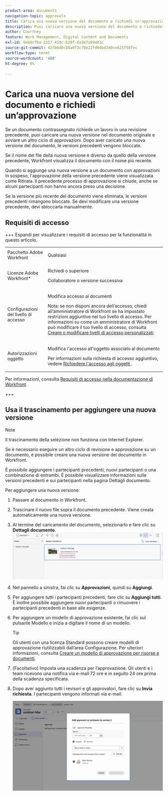 ```yaml
---
product-area: documents
navigation-topic: approvals
title: Carica una nuova versione del documento e richiedi un’approvazione
description: Puoi caricare una nuova versione del documento e richiedere l’approvazione di altri utenti in Adobe Workfront.
author: Courtney
feature: Work Management, Digital Content and Documents
exl-id: 0eb8cfba-2317-419c-b28f-da2e7a99401c
source-git-commit: 42fbb40cb8a0f3c70e22fd04bd3d0ce625f58fec
workflow-type: tm+mt
source-wordcount: '488'
ht-degree: 0%

---
```


# Carica una nuova versione del documento e richiedi un’approvazione

Se un documento contrassegnato richiede un lavoro in una revisione precedente, puoi caricare una nuova versione nel documento originale e avviare un altro ciclo di approvazioni. Dopo aver caricato una nuova versione del documento, le versioni precedenti vengono bloccate.

Se il nome del file della nuova versione è diverso da quello della versione precedente, Workfront visualizza il documento con il nome più recente.

Quando si aggiunge una nuova versione a un documento con approvazioni in sospeso, l&#39;approvazione della versione precedente viene visualizzata come Ritirata. Il precedente processo di approvazione si chiude, anche se alcuni partecipanti non hanno ancora preso una decisione.

Se la versione più recente del documento viene eliminata, le versioni precedenti rimangono bloccate. Se devi modificare una versione precedente, devi sbloccarla manualmente.

## Requisiti di accesso

+++ Espandi per visualizzare i requisiti di accesso per la funzionalità in questo articolo.

<table style="table-layout:auto"> 
 <col> 
 </col> 
 <col> 
 </col> 
 <tbody> 
  <tr> 
   <td role="rowheader">Pacchetto Adobe Workfront</td> 
   <td> <p> Qualsiasi</p> </td> 
  </tr> 
  <tr> 
   <td role="rowheader">Licenze Adobe Workfront*</td> 
   <td> <p>Richiedi o superiore</p>
   <p>Collaboratore o versione successiva</p> </td> 
  </tr> 
  <tr data-mc-conditions=""> 
   <td role="rowheader">Configurazioni del livello di accesso</td> 
   <td> <p>Modifica accesso ai documenti</p> <p>Nota: se non disponi ancora dell’accesso, chiedi all’amministratore di Workfront se ha impostato restrizioni aggiuntive nel tuo livello di accesso. Per informazioni su come un amministratore di Workfront può modificare il tuo livello di accesso, consulta <a href="/help/quicksilver/administration-and-setup/add-users/configure-and-grant-access/create-modify-access-levels.md" class="MCXref xref">Creare o modificare livelli di accesso personalizzati</a>.</p> </td> 
  </tr> 
  <tr data-mc-conditions=""> 
   <td role="rowheader">Autorizzazioni oggetto</td> 
   <td> <p>Modifica l'accesso all'oggetto associato al documento</p> <p>Per informazioni sulla richiesta di accesso aggiuntivo, vedere <a href="/help/quicksilver/workfront-basics/grant-and-request-access-to-objects/grant-and-request-access-to-objects.md" class="MCXref xref">Richiedere l'accesso agli oggetti </a>.</p> </td> 
  </tr> 
 </tbody> 
</table>

Per informazioni, consulta [Requisiti di accesso nella documentazione di Workfront](/help/quicksilver/administration-and-setup/add-users/access-levels-and-object-permissions/access-level-requirements-in-documentation.md).

+++

## Usa il trascinamento per aggiungere una nuova versione

>[!NOTE]
>
>Il trascinamento della selezione non funziona con Internet Explorer.


Se è necessario eseguire un altro ciclo di revisione e approvazione su un documento, è possibile creare una nuova versione del documento in Workfront.

È possibile aggiungere i partecipanti precedenti, nuovi partecipanti o una combinazione di entrambi. È possibile visualizzare informazioni sulle versioni precedenti e sui partecipanti nella pagina Dettagli documento.

Per aggiungere una nuova versione:

1. Passare al documento in Workfront.
1. Trascinare il nuovo file sopra il documento precedente. Viene creata automaticamente una nuova versione.

1. Al termine del caricamento del documento, selezionarlo e fare clic su **Dettagli documento**.
   ![Aprire la pagina dei dettagli del documento](assets/open-doc-details.png)


1. Nel pannello a sinistra, fai clic su **Approvazioni**, quindi su **Aggiungi**.

1. Per aggiungere tutti i partecipanti precedenti, fare clic su **Aggiungi tutti**. È inoltre possibile aggiungere nuovi partecipanti o rimuovere i partecipanti precedenti in base alle esigenze.


1. Per aggiungere un modello di approvazione esistente, fai clic sul pulsante Modello e inizia a digitare il nome di un modello.

   >[!TIP]
   >
   >   Gli utenti con una licenza Standard possono creare modelli di approvazione riutilizzabili dall’area Configurazione. Per ulteriori informazioni, consulta [Creare un modello di approvazione per risorse e documenti](/help/quicksilver/review-and-approve-work/document-reviews-and-approvals/manage-document-approvals/create-approval-template.md).


1. (Facoltativo) Imposta una scadenza per l’approvazione. Gli utenti e i team ricevono una notifica via e-mail 72 ore e in seguito 24 ore prima della scadenza specificata.

1. Dopo aver aggiunto tutti i revisori e gli approvatori, fare clic su **Invia richiesta**. I partecipanti vengono informati via e-mail.

   ![invia nuova versione per l&#39;approvazione](assets/add-previous-participants.png)


